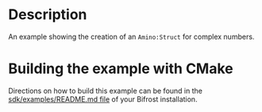 # Description

An example showing the creation of an `Amino:Struct` for complex numbers.

# Building the example with CMake
Directions on how to build this example can be found in the [sdk/examples/README.md file](../README.md) of your Bifrost installation.

